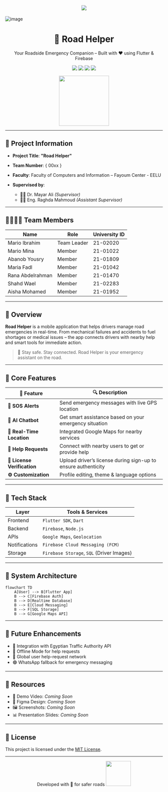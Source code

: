 <h1 align="center">
    <img src="https://readme-typing-svg.herokuapp.com/?font=Righteous&size=35&color=00BFFF&center=true&vCenter=true&width=700&height=100&duration=7000&lines=Graduation+Project+-+Fayoum+Center+✌;We+hope+you+find+our+project+valuable+❤;" />
</h1>

![image](https://th.bing.com/th/id/R.757ccf2dc3af8aa4ce96e63013f8df40?rik=Co00qXoj2Od8fw&riu=http%3a%2f%2fmedia.boingboing.net%2fwp-content%2fuploads%2f2016%2f12%2fhero_car.gif&ehk=X61dQLHhMO6xpiqwp43VCQpwyLqdWc7aYkVFT86G%2bpQ%3d&risl=&pid=ImgRaw&r=0)
<br>

<h1 align="center"> 🚨 Road Helper</h1>

<p align="center">Your Roadside Emergency Companion – Built with ❤️ using Flutter & Firebase</p>

<p align="center">
  <img src="https://img.shields.io/badge/fluttesr-v3.22-blue?logo=flutter" />
  <img src="https://img.shields.io/badge/platform-Android%20%7C%20iOS-green?logo=google" />
  <img src="https://img.shields.io/badge/firebase-integrated-orange?logo=firebase" />
  <img src="https://img.shields.io/badge/license-MIT-lightgrey" />
</p>

<p align="center">
  <img src="https://media4.giphy.com/media/v1.Y2lkPTc5MGI3NjExbW81emN6YjJuemNnN2gwam45cWpvamRnOHdmZjNhMHlvNThnNm5rcCZlcD12MV9pbnRlcm5hbF9naWZfYnlfaWQmY3Q9cw/60SPfFXsgT4TlJyVgn/giphy.gif" 
       width="160" height="160">
</p>

---

## 📄 Project Information

- **Project Title**: **"Road Helper"**

- **Team Number**: { 00xx }

- **Faculty**: Faculty of Computers and Information – Fayoum Center - EELU

- **Supervised by**:  
  - 👨‍🏫 Dr. Mayar Ali *(Supervisor)*  
  - 👩‍💻 Eng. Raghda Mahmoud *(Assistant Supervisor)*

---

## 👨‍👩‍👧‍👦 Team Members

| Name               | Role         | University ID |
|--------------------|--------------|---------------|
| Mario Ibrahim      | Team Leader  | 21-02020      |
| Mario Mina         | Member       | 21-01022      |
| Abanob Yousry      | Member       | 21-01809      |
| Maria Fadl         | Member       | 21-01042      |
| Rana Abdelrahman   | Member       | 21-01470      |
| Shahd Wael         | Member       | 21-02283      |
| Aisha Mohamed      | Member       | 21-01952      |

---

## 📝 Overview

**Road Helper** is a mobile application that helps drivers manage road emergencies in real-time. From mechanical failures and accidents to fuel shortages or medical issues – the app connects drivers with nearby help and smart tools for immediate action.

> 🚗 Stay safe. Stay connected. Road Helper is your emergency assistant on the road.

---

## 🌟 Core Features

| 🚀 Feature | 🔍 Description |
|-----------|----------------|
| **🔔 SOS Alerts** | Send emergency messages with live GPS location |
| **🧠 AI Chatbot** | Get smart assistance based on your emergency situation |
| **📍 Real-Time Location** | Integrated Google Maps for nearby services |
| **🤝 Help Requests** | Connect with nearby users to get or provide help |
| **🪪 License Verification** | Upload driver’s license during sign-up to ensure authenticity |
| **⚙️ Customization** | Profile editing, theme & language options |

---

## 🧰 Tech Stack

| Layer       | Tools & Services                         |
|-------------|-------------------------------------------|
| Frontend    | `Flutter SDK`, `Dart`                    |
| Backend     | `Firebase`, `Node.js`                    |
| APIs        | `Google Maps`, `Geolocation`             |
| Notifications | `Firebase Cloud Messaging (FCM)`       |
| Storage     | `Firebase Storage`, `SQL` (Driver Images) |

---

## 🧠 System Architecture

```mermaid
flowchart TD
    A[User] --> B[Flutter App]
    B --> C[Firebase Auth]
    B --> D[Realtime Database]
    B --> E[Cloud Messaging]
    B --> F[SQL Storage]
    B --> G[Google Maps API]
```

---

## 🚧 Future Enhancements

- 🔗 Integration with Egyptian Traffic Authority API
- 📡 Offline Mode for help requests
- 🧭 Global user help-request network
- 🟢 WhatsApp fallback for emergency messaging

---

## 📁 Resources

- 🎥 Demo Video: *Coming Soon*
- 🎨 Figma Design: *Coming Soon*
- 🖼️ Screenshots: *Coming Soon*
- 📊 Presentation Slides: *Coming Soon*

---

## 📜 License

This project is licensed under the [MIT License](LICENSE).

---

<p align="center">Developed with 💙 for safer roads <img src="https://media2.giphy.com/media/v1.Y2lkPTc5MGI3NjExb2gwZ213eG13eWp6NjMzbXBnOW1jM2M5NmNmaW9xdjkzdjJmcnYwdSZlcD12MV9pbnRlcm5hbF9naWZfYnlfaWQmY3Q9cw/qftBAjFxoJ2rc6UlY9/giphy.gif" width=80px height=80px></p>
